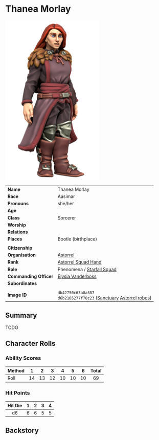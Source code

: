 # Thanea Morlay

<img src="https://raw.githubusercontent.com/jesskelsall/astarus-images/main/people/portraits/db42750c63a0a387.png" height="500" />

|||
| --- | --- |
| **Name** | Thanea Morlay | character.3
| **Race** | Aasimar |
| **Pronouns** | she/her |
| **Age** | |
| **Class** | Sorcerer |
| **Worship** | |
| **Relations** | |
| **Places** | Bootle (birthplace) |
|||
| **Citizenship** | |
| **Organisation** | [Astorrel](../organisations/astorrel/astorrel.md) |
| **Rank** | [Astorrel Squad Hand](../organisations/astorrel/ranks/astorrel-squad-hand.md) |
| **Role** | Phenomena / [Starfall Squad](../organisations/astorrel/squads/starfall-squad.md) |
| **Commanding Officer** | [Elysia Vanderboss](elysia-vanderboss.md) |
| **Subordinates** | |
|||
| **Image ID** | `db42750c63a0a387`<br />`d6b2165277f78c23` ([Sanctuary](../organisations/astorrel/sanctuary.md) [Astorrel robes](../organisations/astorrel/uniforms/astorrel-robes.md)) |

## Summary

TODO

## Character Rolls

### Ability Scores

| Method | 1 | 2 | 3 | 4 | 5 | 6 | Total |
| --- |:---:|:---:|:---:|:---:|:---:|:---:|:---:|
| Roll | 14 | 13 | 12  | 10 | 10 | 10 | 69 |

### Hit Points

| Hit Die | 1 | 2 | 3 | 4 |
|:---:|:---:|:---:|:---:|:---:|
| d6 | 6 | 6 | 5 | 5 |

## Backstory
